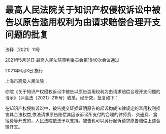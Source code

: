 # 最高人民法院关于知识产权侵权诉讼中被告以原告滥用权利为由请求赔偿合理开支问题的批复

法释〔2021〕11号

2021年5月31日 最高人民法院审判委员会第1840次会议通过

2021年6月3日 施行

<!-- INFO END -->

上海市高级人民法院：

你院《关于知识产权侵权诉讼中被告以原告滥用权利为由请求赔偿合理开支问题的请示》（沪高法〔2021〕215号）收悉。经研究，批复如下：

在知识产权侵权诉讼中，被告提交证据证明原告的起诉构成法律规定的滥用权利损害其合法权益,依法请求原告赔偿其因该诉讼所支付的合理的律师费、交通费、食宿费等开支的，人民法院依法予以支持。被告也可以另行起诉请求原告赔偿上述合理开支。